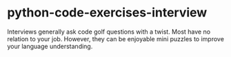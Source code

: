 # python-code-exercises-interview
Interviews generally ask code golf questions with a twist. Most have no relation to your job. However, they can be enjoyable mini puzzles to improve your language understanding.

